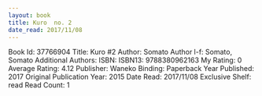 ```yaml
---
layout: book
title: Kuro  no. 2
date_read: 2017/11/08
---
```


Book Id: 37766904
Title: Kuro #2
Author: Somato
Author l-f: Somato, Somato
Additional Authors: 
ISBN: 
ISBN13: 9788380962163
My Rating: 0
Average Rating: 4.12
Publisher: Waneko
Binding: Paperback
Year Published: 2017
Original Publication Year: 2015
Date Read: 2017/11/08
Exclusive Shelf: read
Read Count: 1


